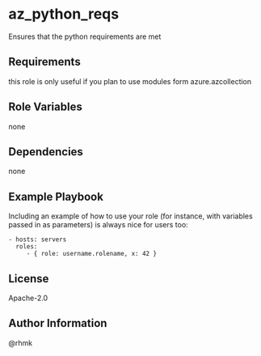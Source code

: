 az_python_reqs
==============

Ensures that the python requirements are met

Requirements
------------

this role is only useful if you plan to use modules form azure.azcollection

Role Variables
--------------

none

Dependencies
------------

none

Example Playbook
----------------

Including an example of how to use your role (for instance, with variables passed in as parameters) is always nice for users too:

    - hosts: servers
      roles:
         - { role: username.rolename, x: 42 }

License
-------

Apache-2.0

Author Information
------------------

@rhmk
